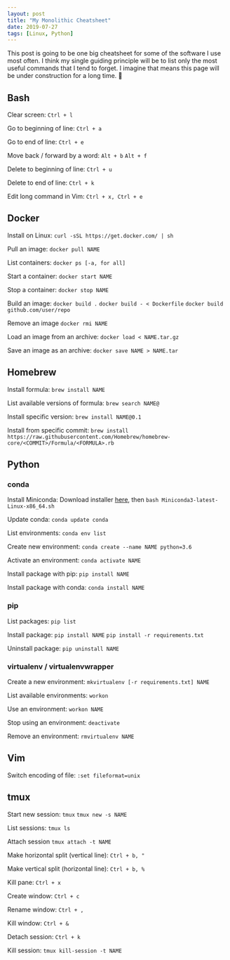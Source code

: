 ```yaml
---
layout: post
title: "My Monolithic Cheatsheet"
date: 2019-07-27
tags: [Linux, Python]
---
```


This post is going to be one big cheatsheet for some of the software I use most
often. I think my single guiding principle will be to list only the most useful
commands that I tend to forget. I imagine that means this page will be under
construction for a long time. 👷

## Bash

Clear screen: `Ctrl + l`

Go to beginning of line: `Ctrl + a`

Go to end of line: `Ctrl + e`

Move back / forward by a word: `Alt + b` `Alt + f`

Delete to beginning of line: `Ctrl + u`

Delete to end of line: `Ctrl + k`

Edit long command in Vim: `Ctrl + x, Ctrl + e`

## Docker

Install on Linux: `curl -sSL https://get.docker.com/ | sh`

Pull an image: `docker pull NAME`

List containers: `docker ps [-a, for all]`

Start a container: `docker start NAME`

Stop a container: `docker stop NAME`

Build an image: `docker build .` `docker build - < Dockerfile` `docker build github.com/user/repo`

Remove an image `docker rmi NAME`

Load an image from an archive: `docker load < NAME.tar.gz`

Save an image as an archive: `docker save NAME > NAME.tar`

## Homebrew

Install formula: `brew install NAME`

List available versions of formula: `brew search NAME@`

Install specific version: `brew install NAME@0.1`

Install from specific commit: `brew install
https://raw.githubusercontent.com/Homebrew/homebrew-core/<COMMIT>/Formula/<FORMULA>.rb`

## Python

### conda

Install Miniconda: Download installer
[here](https://docs.conda.io/en/latest/miniconda.html), then `bash
Miniconda3-latest-Linux-x86_64.sh`

Update conda: `conda update conda`

List environments: `conda env list`

Create new environment: `conda create --name NAME python=3.6`

Activate an environment: `conda activate NAME`

Install package with pip: `pip install NAME`

Install package with conda: `conda install NAME`

### pip

List packages: `pip list`

Install package: `pip install NAME` `pip install -r requirements.txt`

Uninstall package: `pip uninstall NAME`


### virtualenv / virtualenvwrapper

Create a new environment: `mkvirtualenv [-r requirements.txt] NAME`

List available environments: `workon`

Use an environment: `workon NAME`

Stop using an environment: `deactivate`

Remove an environment: `rmvirtualenv NAME`

## Vim

Switch encoding of file: `:set fileformat=unix`

## tmux

Start new session: `tmux` `tmux new -s NAME`

List sessions: `tmux ls`

Attach session `tmux attach -t NAME`

Make horizontal split (vertical line): `Ctrl + b, "`

Make vertical split (horizontal line): `Ctrl + b, %`

Kill pane: `Ctrl + x`

Create window: `Ctrl + c`

Rename window: `Ctrl + ,`

Kill window: `Ctrl + &`

Detach session: `Ctrl + k`

Kill session: `tmux kill-session -t NAME`
